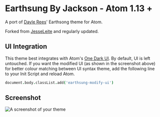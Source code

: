 # Earthsung By Jackson - Atom 1.13 +

A port of [Dayle Rees](http://daylerees.github.io)' Earthsong theme for Atom.

Forked from [JesseLeite](https://github.com/JesseLeite/earthsung-by-jackson-syntax-atom) and regularly updated.

## UI Integration

This theme best integrates with Atom's [One Dark UI](https://atom.io/themes/one-dark-ui).  By default, UI is left untouched.  If you want the modified UI (as shown in the screenshot above) for better colour matching between UI syntax theme, add the following line to your Init Script and reload Atom.

```coffee
document.body.classList.add('earthsung-modify-ui')
```

## Screenshot

![A screenshot of your theme](https://raw.githubusercontent.com/JesseLeite/earthsung-by-jackson-syntax-atom/master/screenshot.png)
